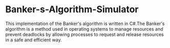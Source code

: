 # Banker-s-Algorithm-Simulator
This implementation of the Banker's algorithm is written in C#.The Banker's algorithm is a method used in operating systems to manage resources and prevent deadlocks by allowing processes to request and release resources in a safe and efficient way.
